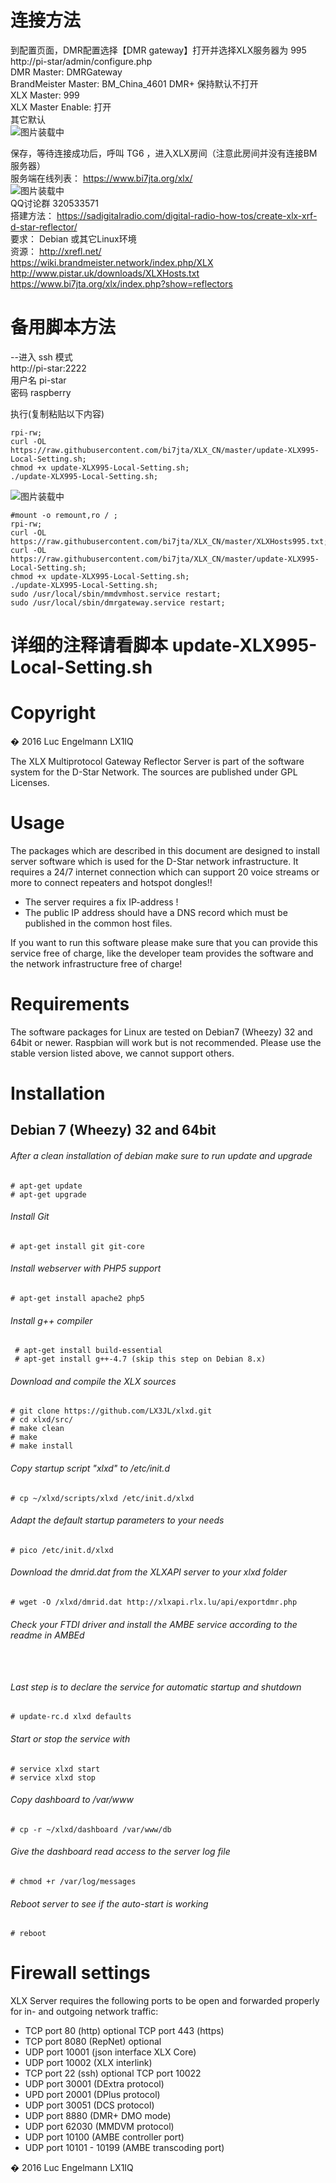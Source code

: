 # 连接方法  

到配置页面，DMR配置选择【DMR gateway】打开并选择XLX服务器为 995     
http://pi-star/admin/configure.php   
DMR Master: DMRGateway  
BrandMeister Master: BM_China_4601 
DMR+ 保持默认不打开  
XLX Master: 999  
XLX Master Enable: 打开  
其它默认   
![图片装载中](/XLX995_PiStarConfig.png)  

保存，等待连接成功后，呼叫 TG6 ，进入XLX房间（注意此房间并没有连接BM服务器）    
服务端在线列表：  https://www.bi7jta.org/xlx/    
![图片装载中](/XLX-Config3.png)  
QQ讨论群  320533571   
搭建方法： https://sadigitalradio.com/digital-radio-how-tos/create-xlx-xrf-d-star-reflector/  
要求： Debian 或其它Linux环境  
资源：
http://xrefl.net/  
https://wiki.brandmeister.network/index.php/XLX  
http://www.pistar.uk/downloads/XLXHosts.txt  
https://www.bi7jta.org/xlx/index.php?show=reflectors  

# 备用脚本方法  
--进入 ssh 模式  
http://pi-star:2222  
用户名  pi-star  
密码  raspberry  

执行(复制粘贴以下内容)  
```
rpi-rw;  
curl -OL https://raw.githubusercontent.com/bi7jta/XLX_CN/master/update-XLX995-Local-Setting.sh;   
chmod +x update-XLX995-Local-Setting.sh;  
./update-XLX995-Local-Setting.sh;  

```
![图片装载中](/XLX995_RunScript.png)  

```
#mount -o remount,ro / ;  
rpi-rw;  
curl -OL https://raw.githubusercontent.com/bi7jta/XLX_CN/master/XLXHosts995.txt;  
curl -OL https://raw.githubusercontent.com/bi7jta/XLX_CN/master/update-XLX995-Local-Setting.sh;   
chmod +x update-XLX995-Local-Setting.sh;  
./update-XLX995-Local-Setting.sh;  
sudo /usr/local/sbin/mmdvmhost.service restart;    
sudo /usr/local/sbin/dmrgateway.service restart;  
```

# 详细的注释请看脚本 update-XLX995-Local-Setting.sh  

# Copyright

� 2016 Luc Engelmann LX1IQ

The XLX Multiprotocol Gateway Reflector Server is part of the software system
for the D-Star Network.
The sources are published under GPL Licenses.

# Usage

The packages which are described in this document are designed to install server
software which is used for the D-Star network infrastructure.
It requires a 24/7 internet connection which can support 20 voice streams or more
to connect repeaters and hotspot dongles!!

- The server requires a fix IP-address !
- The public IP address should have a DNS record which must be published in the
common host files.

If you want to run this software please make sure that you can provide this
service free of charge, like the developer team provides the software and the
network infrastructure free of charge!

# Requirements

The software packages for Linux are tested on Debian7 (Wheezy) 32 and 64bit or newer.
Raspbian will work but is not recommended.
Please use the stable version listed above, we cannot support others.

# Installation

## Debian 7 (Wheezy) 32 and 64bit

###### After a clean installation of debian make sure to run update and upgrade
```
# apt-get update
# apt-get upgrade
```
###### Install Git
```
# apt-get install git git-core
```
###### Install webserver with PHP5 support
```
# apt-get install apache2 php5
```

###### Install g++ compiler
```
 # apt-get install build-essential
 # apt-get install g++-4.7 (skip this step on Debian 8.x) 
```

###### Download and compile the XLX sources
```
# git clone https://github.com/LX3JL/xlxd.git
# cd xlxd/src/
# make clean
# make
# make install
```

###### Copy startup script "xlxd" to /etc/init.d
```
# cp ~/xlxd/scripts/xlxd /etc/init.d/xlxd
```

###### Adapt the default startup parameters to your needs
```
# pico /etc/init.d/xlxd
```
###### Download the dmrid.dat from the XLXAPI server to your xlxd folder
```
# wget -O /xlxd/dmrid.dat http://xlxapi.rlx.lu/api/exportdmr.php
```

###### Check your FTDI driver and install the AMBE service according to the readme in AMBEd
```
 
```

###### Last step is to declare the service for automatic startup and shutdown
```
# update-rc.d xlxd defaults
```

###### Start or stop the service with
```
# service xlxd start
# service xlxd stop
```

###### Copy dashboard to /var/www
```
# cp -r ~/xlxd/dashboard /var/www/db
```

###### Give the dashboard read access to the server log file 
```
# chmod +r /var/log/messages 
```

###### Reboot server to see if the auto-start is working
```
# reboot
```

# Firewall settings #

XLX Server requires the following ports to be open and forwarded properly for in- and outgoing network traffic:
 - TCP port 80            (http) optional TCP port 443 (https)
 - TCP port 8080          (RepNet) optional
 - UDP port 10001         (json interface XLX Core)
 - UDP port 10002         (XLX interlink)
 - TCP port 22            (ssh) optional  TCP port 10022
 - UDP port 30001         (DExtra protocol)
 - UPD port 20001         (DPlus protocol)
 - UDP port 30051         (DCS protocol)
 - UDP port 8880          (DMR+ DMO mode)
 - UDP port 62030         (MMDVM protocol)
 - UDP port 10100         (AMBE controller port)
 - UDP port 10101 - 10199 (AMBE transcoding port)

� 2016 Luc Engelmann LX1IQ
